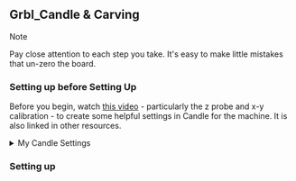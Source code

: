 ## Grbl_Candle & Carving 

> [!NOTE]
> Pay close attention to each step you take. It's easy to make little mistakes that un-zero the board. 

### Setting up before Setting Up
Before you begin, watch [this video](https://www.youtube.com/watch?v=u4Mcjz7IP10&t=16s) - particularly the z probe and x-y calibration - to create some helpful settings in Candle for the machine. It is also linked in other resources.
<details>

<summary>My Candle Settings</summary>

> The yellow sections aren't specific to the machine I'm using, and can be directly copy pasted.
> The pink section is the measurement of the z-probe - I used a set of calipers to get an accurate measurement in milimeters, and put that into these settings.
<img src= "./pics/settings.png"> 

</details>

### Setting up


